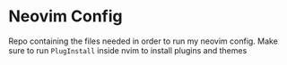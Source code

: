 # Neovim Config
Repo containing the files needed in order to run my neovim config. Make sure to run `PlugInstall` inside nvim to install plugins and themes
